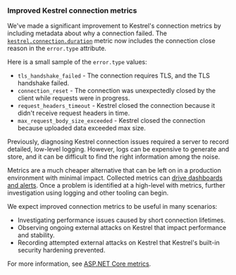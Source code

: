 ### Improved Kestrel connection metrics

We've made a significant improvement to Kestrel's connection metrics by including metadata about why a connection failed. The [`kestrel.connection.duration`](/dotnet/core/diagnostics/built-in-metrics-aspnetcore#metric-kestrelconnectionduration) metric now includes the connection close reason in the `error.type` attribute.

Here is a small sample of the `error.type` values:

* `tls_handshake_failed` - The connection requires TLS, and the TLS handshake failed.
* `connection_reset` - The connection was unexpectedly closed by the client while requests were in progress.
* `request_headers_timeout` - Kestrel closed the connection because it didn't receive request headers in time.
* `max_request_body_size_exceeded` - Kestrel closed the connection because uploaded data exceeded max size.

Previously, diagnosing Kestrel connection issues required a server to record detailed, low-level logging. However, logs can be expensive to generate and store, and it can be difficult to find the right information among the noise.

Metrics are a much cheaper alternative that can be left on in a production environment with minimal impact. Collected metrics can [drive dashboards and alerts](/aspnet/core/log-mon/metrics/metrics#show-metrics-on-a-grafana-dashboard). Once a problem is identified at a high-level with metrics, further investigation using logging and other tooling can begin.

We expect improved connection metrics to be useful in many scenarios:

* Investigating performance issues caused by short connection lifetimes.
* Observing ongoing external attacks on Kestrel that impact performance and stability.
* Recording attempted external attacks on Kestrel that Kestrel's built-in security hardening prevented.

For more information, see [ASP.NET Core metrics](/aspnet/core/log-mon/metrics/metrics).
